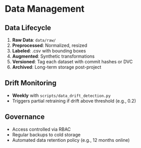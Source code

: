 # Data Management

## Data Lifecycle
1. **Raw Data**: `data/raw/`
2. **Preprocessed**: Normalized, resized
3. **Labeled**: .csv with bounding boxes
4. **Augmented**: Synthetic transformations
5. **Versioned**: Tag each dataset with commit hashes or DVC
6. **Archived**: Long-term storage post-project

## Drift Monitoring
- **Weekly** with `scripts/data_drift_detection.py`
- Triggers partial retraining if drift above threshold (e.g., 0.2)

## Governance
- Access controlled via RBAC
- Regular backups to cold storage
- Automated data retention policy (e.g., 12 months online)
